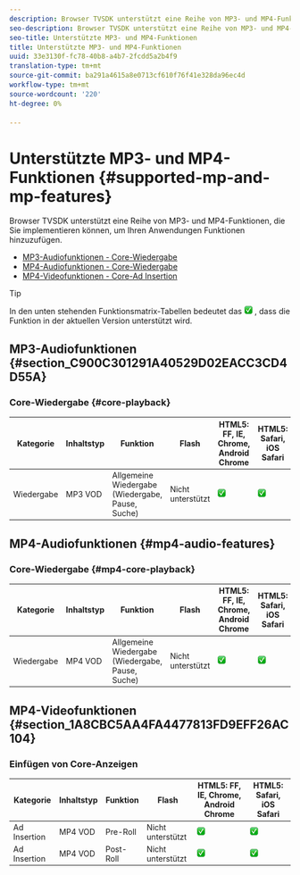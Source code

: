 ```yaml
---
description: Browser TVSDK unterstützt eine Reihe von MP3- und MP4-Funktionen, die Sie implementieren können, um Ihren Anwendungen Funktionen hinzuzufügen.
seo-description: Browser TVSDK unterstützt eine Reihe von MP3- und MP4-Funktionen, die Sie implementieren können, um Ihren Anwendungen Funktionen hinzuzufügen.
seo-title: Unterstützte MP3- und MP4-Funktionen
title: Unterstützte MP3- und MP4-Funktionen
uuid: 33e3130f-fc78-40b8-a4b7-2fcdd5a2b4f9
translation-type: tm+mt
source-git-commit: ba291a4615a8e0713cf610f76f41e328da96ec4d
workflow-type: tm+mt
source-wordcount: '220'
ht-degree: 0%

---
```



# Unterstützte MP3- und MP4-Funktionen {#supported-mp-and-mp-features}

Browser TVSDK unterstützt eine Reihe von MP3- und MP4-Funktionen, die Sie implementieren können, um Ihren Anwendungen Funktionen hinzuzufügen.
* [MP3-Audiofunktionen - Core-Wiedergabe](#core-playback)
* [MP4-Audiofunktionen - Core-Wiedergabe](#mp4-audio-features)
* [MP4-Videofunktionen - Core-Ad Insertion](#section_1A8CBC5AA4FA4477813FD9EFF26AC104)

>[!TIP]
>
>In den unten stehenden Funktionsmatrix-Tabellen bedeutet das ![unterstützte Symbol](assets/supported15.png) , dass die Funktion in der aktuellen Version unterstützt wird.

## MP3-Audiofunktionen {#section_C900C301291A40529D02EACC3CD4D55A}

### Core-Wiedergabe {#core-playback}

| Kategorie | Inhaltstyp | Funktion | Flash | HTML5: FF, IE, Chrome, Android Chrome | HTML5: Safari, iOS Safari |
|--- |--- |--- |--- |--- |--- |
| Wiedergabe | MP3 VOD | Allgemeine Wiedergabe (Wiedergabe, Pause, Suche) | Nicht unterstützt | ![unterstütztes Symbol](assets/supported15.png) | ![unterstütztes Symbol](assets/supported15.png) |

## MP4-Audiofunktionen {#mp4-audio-features}

### Core-Wiedergabe {#mp4-core-playback}

| Kategorie | Inhaltstyp | Funktion | Flash | HTML5: FF, IE, Chrome, Android Chrome | HTML5: Safari, iOS Safari |
|--- |--- |--- |--- |--- |--- |
| Wiedergabe | MP4 VOD | Allgemeine Wiedergabe (Wiedergabe, Pause, Suche) | Nicht unterstützt | ![unterstütztes Symbol](assets/supported15.png) | ![unterstütztes Symbol](assets/supported15.png) |

## MP4-Videofunktionen {#section_1A8CBC5AA4FA4477813FD9EFF26AC104}

### Einfügen von Core-Anzeigen

| Kategorie | Inhaltstyp | Funktion | Flash | HTML5: FF, IE, Chrome, Android Chrome | HTML5: Safari, iOS Safari |
|--- |--- |--- |--- |--- |--- |
| Ad Insertion | MP4 VOD | Pre-Roll | Nicht unterstützt | ![unterstütztes Symbol](assets/supported15.png) | ![unterstütztes Symbol](assets/supported15.png) |
| Ad Insertion | MP4 VOD | Post-Roll | Nicht unterstützt | ![unterstütztes Symbol](assets/supported15.png) | ![unterstütztes Symbol](assets/supported15.png) |